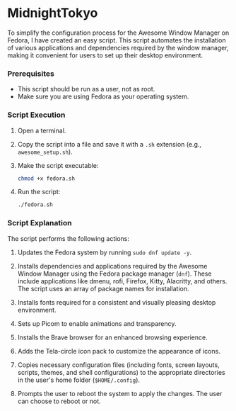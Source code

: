 # MidnightTokyo

To simplify the configuration process for the Awesome Window Manager on Fedora, I have created an easy script. This script automates the installation of various applications and dependencies required by the window manager, making it convenient for users to set up their desktop environment.

### Prerequisites

- This script should be run as a user, not as root.
- Make sure you are using Fedora as your operating system.

### Script Execution

1. Open a terminal.

2. Copy the script into a file and save it with a `.sh` extension (e.g., `awesome_setup.sh`).

3. Make the script executable:
    ```bash
    chmod +x fedora.sh
    ```

4. Run the script:
    ```bash
    ./fedora.sh
    ```

### Script Explanation

The script performs the following actions:

1. Updates the Fedora system by running `sudo dnf update -y`.

2. Installs dependencies and applications required by the Awesome Window Manager using the Fedora package manager (`dnf`). These include applications like dmenu, rofi, Firefox, Kitty, Alacritty, and others. The script uses an array of package names for installation.

3. Installs fonts required for a consistent and visually pleasing desktop environment.

4. Sets up Picom to enable animations and transparency.

5. Installs the Brave browser for an enhanced browsing experience.

6. Adds the Tela-circle icon pack to customize the appearance of icons.

7. Copies necessary configuration files (including fonts, screen layouts, scripts, themes, and shell configurations) to the appropriate directories in the user's home folder (`$HOME/.config`).

8. Prompts the user to reboot the system to apply the changes. The user can choose to reboot or not.


